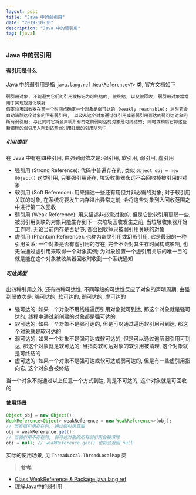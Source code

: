 ```yaml
---
layout: post
title: "Java 中的弱引用"
date: "2019-10-30"
description: "Java 中的弱引用"
tag: [java]
---
```


### Java 中的弱引用

#### 弱引用是什么
Java 中的弱引用是指 `java.lang.ref.WeakReference<T>` 类, 官方文档如下  
```
弱引用对象, 不能避免它们的引用被标记为可终结的, 被终结, 以及被回收; 弱引用对象常常用于实现规范化映射  
假定垃圾回收器在某一个时间点确定一个对象是弱可达的 (weakly reachable); 届时它会自动清除这个对象的所有弱引用,　以及从这个对象通过强引用或者弱引用可达的弱可达对象的所有弱引用; 与此同时它将会声明所有的之前弱可达的对象是可终结的; 同时或稍后它将这些新清理的弱引用入队到这些弱引用注册的引用队列中
```

##### 引用类型
在 Java 中有在四种引用, 由强到弱依次是: 强引用, 软引用, 弱引用, 虚引用
- 强引用 (Strong Reference): 代码中普遍存在的, 类似 `Object obj = new Object()` 这类引用, 只要强引用还在, 垃圾收集器永远不会回收掉被引用的对象
- 软引用 (Soft Reference): 用来描述一些还有用但并非必需的对象; 对于软引用关联的对象, 在系统将要发生内存溢出异常之前, 会将这些对象列入回收范围之中进行第二次回收
- 弱引用 (Weak Reference): 用来描述非必需对象的, 但是它比软引用更弱一些, 被弱引用关联的对象只能生存到下一次垃圾回收发生之前; 当垃圾收集器开始工作时, 无论当前内存是否足够, 都会回收掉只被弱引用关联的对象
- 虚引用 (Phantom Reference): 也称为幽灵引用或幻影引用, 它是最弱的一种引用关系; 一个对象是否有虚引用的存在, 完全不会对其生存时间构成影响, 也无法通过虚引用来取得一个对象实例; 为对象设置一个虚引用关联的唯一目的就是能在这个对象被收集器回收时收到一个系统通知

##### 可达类型
出四种引用之外, 还有四种可达性, 不同等级的可达性反应了对象的声明周期; 由强到弱依次是: 强可达的, 软可达的, 弱可达的, 虚可达的
- 强可达的: 如果一个对象不用线程遍历引用对象就可到达, 那这个对象就是强可达的; 线程中通过新创建的对象都是强可达的
- 软可达的: 如果一个对象不是强可达的, 但是可以通过遍历软引用可到达, 那这个对象就是软可达的
- 弱可达的: 如果一个对象不是强可达或软可达的, 但是可以通过遍历弱引用可到达, 那这个对象就是软可达的; 当指向软可达对象的软引用被清理, 这个对象就是可终结的
- 虚可达的: 如果一个对象不是强可达或软可达或弱可达的, 但是有一些虚引用指向它, 这个对象会被终结

当一个对象不能通过以上任意一个方式到达, 则是不可达的, 这个对象就是可回收的

#### 使用场景
```Java
Object obj = new Object();
WeakReference<Object> weakReference = new WeakReference<>(obj);
// 当有强引用存在时, 通过弱引用获取
obj = weakReference.get();
// 当强引用不存在时, 弱可达对象的所有弱引用会被清除
obj = null; // weakReference.get() 也将会返回 null
```
实际的使用场景, 见 `ThreadLocal.ThreadLocalMap` 类

>**参考:**
- [Class WeakReference<T> & Package java.lang.ref](https://docs.oracle.com/javase/8/docs/api/)
- [理解Java中的弱引用](https://www.cnblogs.com/absfree/p/5555687.html)
